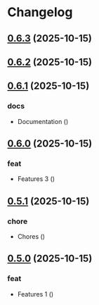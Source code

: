 # Changelog

## [0.6.3](https://github.com/zkhan360healthtek/release/compare/v0.6.2...v0.6.3) (2025-10-15)

## [0.6.2](https://github.com/zkhan360healthtek/release/compare/v0.6.1...v0.6.2) (2025-10-15)

## [0.6.1](https://github.com/zkhan360healthtek/release/compare/v0.6.0...v0.6.1) (2025-10-15)

### docs

* Documentation ([](https://github.com/zkhan360healthtek/release/commit/d9e7a242b19a12158fa92bc373d5b2da8becc60c))

## [0.6.0](https://github.com/zkhan360healthtek/release/compare/v0.5.1...v0.6.0) (2025-10-15)

### feat

* Features 3 ([](https://github.com/zkhan360healthtek/release/commit/6e6925d53c40dec53509625e33779b0a76ff8a66))

## [0.5.1](https://github.com/zkhan360healthtek/release/compare/v0.5.0...v0.5.1) (2025-10-15)

### chore

* Chores ([](https://github.com/zkhan360healthtek/release/commit/7cda7f41f608ca21a1da8352916a68e906284e81))

## [0.5.0](https://github.com/zkhan360healthtek/release/compare/v0.4.0...v0.5.0) (2025-10-15)

### feat

* Features 1 ([](https://github.com/zkhan360healthtek/release/commit/c426d7c70473b55b9303adcc4243ccceee6a4491))
